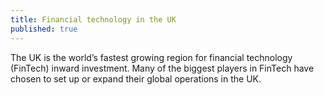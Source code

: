 ```yaml
---
title: Financial technology in the UK
published: true
---
```

The UK is the world’s fastest growing region for financial technology (FinTech) inward investment. Many of the biggest players in FinTech have chosen to set up or expand their global operations in the UK.
